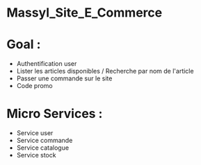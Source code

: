 # Massyl_Site_E_Commerce
# Goal : 
- Authentification user
- Lister les articles disponibles / Recherche par nom de l'article 
- Passer une commande sur le site 
- Code promo 
# Micro Services : 
- Service user 
- Service commande
- Service catalogue
- Service stock 

